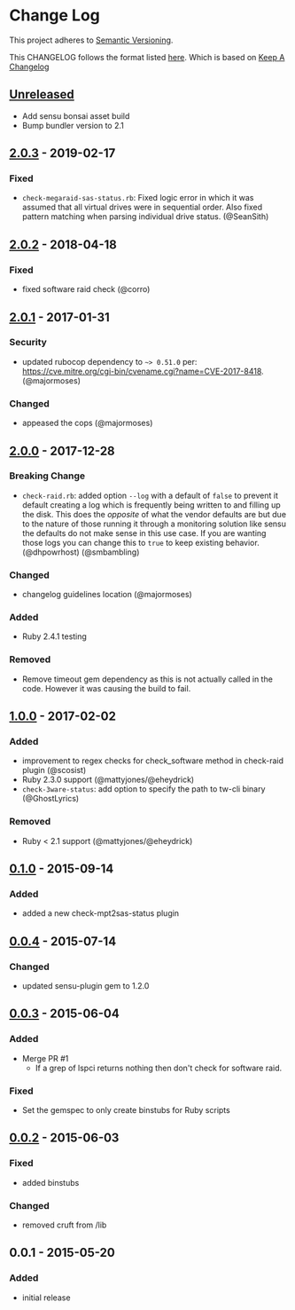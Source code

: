 # Change Log
This project adheres to [Semantic Versioning](http://semver.org/).

This CHANGELOG follows the format listed [here](https://github.com/sensu-plugins/community/blob/master/HOW_WE_CHANGELOG.md).
Which is based on [Keep A Changelog](http://keepachangelog.com/)

## [Unreleased]
- Add sensu bonsai asset build
- Bump bundler version to 2.1

## [2.0.3] - 2019-02-17
### Fixed
- `check-megaraid-sas-status.rb`: Fixed logic error in which it was assumed that all virtual drives were in sequential order. Also fixed pattern matching when parsing individual drive status. (@SeanSith)

## [2.0.2] - 2018-04-18
### Fixed
- fixed software raid check (@corro)

## [2.0.1] - 2017-01-31
### Security
- updated rubocop dependency to `~> 0.51.0` per: https://cve.mitre.org/cgi-bin/cvename.cgi?name=CVE-2017-8418. (@majormoses)

### Changed
- appeased the cops (@majormoses)

## [2.0.0] - 2017-12-28
### Breaking Change
- `check-raid.rb`: added option `--log` with a default of `false` to prevent it default creating a log which is frequently being written to and filling up the disk. This does the *opposite* of what the vendor defaults are but due to the nature of those running it through a monitoring solution like sensu the defaults do not make sense in this use case. If you are wanting those logs you can change this to `true` to keep existing behavior. (@dhpowrhost) (@smbambling)

### Changed
- changelog guidelines location (@majormoses)

### Added
- Ruby 2.4.1 testing

### Removed
- Remove timeout gem dependency as this is not actually called in the code. However it was causing the build to fail.

## [1.0.0] - 2017-02-02
### Added
- improvement to regex checks for check_software method in check-raid plugin (@scosist)
- Ruby 2.3.0 support (@mattyjones/@eheydrick)
- `check-3ware-status`: add option to specify the path to tw-cli binary (@GhostLyrics)

### Removed
- Ruby < 2.1 support (@mattyjones/@eheydrick)

## [0.1.0] - 2015-09-14
### Added
- added a new check-mpt2sas-status plugin

## [0.0.4] - 2015-07-14
### Changed
- updated sensu-plugin gem to 1.2.0

## [0.0.3] - 2015-06-04
### Added
- Merge PR #1
    - If a grep of lspci returns nothing then don't check for software raid.

### Fixed
- Set the gemspec to only create binstubs for Ruby scripts

## [0.0.2] - 2015-06-03
### Fixed
- added binstubs

### Changed
- removed cruft from /lib

## 0.0.1 - 2015-05-20
### Added
- initial release

[Unreleased]: https://github.com/sensu-plugins/sensu-plugins-raid-checks/compare/2.0.3...HEAD
[2.0.3]: https://github.com/sensu-plugins/sensu-plugins-raid-checks/compare/2.0.2...2.0.3
[2.0.2]: https://github.com/sensu-plugins/sensu-plugins-raid-checks/compare/2.0.1...2.0.2
[2.0.1]: https://github.com/sensu-plugins/sensu-plugins-raid-checks/compare/2.0.0...2.0.1
[2.0.0]: https://github.com/sensu-plugins/sensu-plugins-raid-checks/compare/1.0.0...2.0.0
[1.0.0]: https://github.com/sensu-plugins/sensu-plugins-raid-checks/compare/0.1.0...1.0.0
[0.1.0]: https://github.com/sensu-plugins/sensu-plugins-raid-checks/compare/0.0.4...0.1.0
[0.0.4]: https://github.com/sensu-plugins/sensu-plugins-raid-checks/compare/0.0.3...0.0.4
[0.0.3]: https://github.com/sensu-plugins/sensu-plugins-raid-checks/compare/0.0.2...0.0.3
[0.0.2]: https://github.com/sensu-plugins/sensu-plugins-raid-checks/compare/0.0.1...0.0.2

